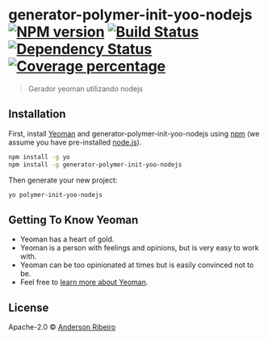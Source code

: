 # generator-polymer-init-yoo-nodejs [![NPM version][npm-image]][npm-url] [![Build Status][travis-image]][travis-url] [![Dependency Status][daviddm-image]][daviddm-url] [![Coverage percentage][coveralls-image]][coveralls-url]
> Gerador yeoman utilizando nodejs

## Installation

First, install [Yeoman](http://yeoman.io) and generator-polymer-init-yoo-nodejs using [npm](https://www.npmjs.com/) (we assume you have pre-installed [node.js](https://nodejs.org/)).

```bash
npm install -g yo
npm install -g generator-polymer-init-yoo-nodejs
```

Then generate your new project:

```bash
yo polymer-init-yoo-nodejs
```

## Getting To Know Yeoman

 * Yeoman has a heart of gold.
 * Yeoman is a person with feelings and opinions, but is very easy to work with.
 * Yeoman can be too opinionated at times but is easily convinced not to be.
 * Feel free to [learn more about Yeoman](http://yeoman.io/).

## License

Apache-2.0 © [Anderson Ribeiro]()


[npm-image]: https://badge.fury.io/js/generator-polymer-init-yoo-nodejs.svg
[npm-url]: https://npmjs.org/package/generator-polymer-init-yoo-nodejs
[travis-image]: https://travis-ci.org/github.com/andersonribeirosi/generator-polymer-init-yoo-nodejs.svg?branch=master
[travis-url]: https://travis-ci.org/github.com/andersonribeirosi/generator-polymer-init-yoo-nodejs
[daviddm-image]: https://david-dm.org/github.com/andersonribeirosi/generator-polymer-init-yoo-nodejs.svg?theme=shields.io
[daviddm-url]: https://david-dm.org/github.com/andersonribeirosi/generator-polymer-init-yoo-nodejs
[coveralls-image]: https://coveralls.io/repos/github.com/andersonribeirosi/generator-polymer-init-yoo-nodejs/badge.svg
[coveralls-url]: https://coveralls.io/r/github.com/andersonribeirosi/generator-polymer-init-yoo-nodejs
